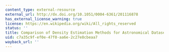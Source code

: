 ```yaml
---
content_type: external-resource
external_url: http://dx.doi.org/10.1051/0004-6361/201116878
has_external_license_warning: true
license: https://en.wikipedia.org/wiki/All_rights_reserved
status: ''
title: Comparison of Density Estimation Methods for Astronomical Datasets
uid: c7a35c9f-ef0e-47f0-aa6e-2c27e8cbeaa7
wayback_url: ''
---
```

